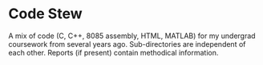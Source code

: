 # Code Stew

A mix of code (C, C++, 8085 assembly, HTML, MATLAB) for my undergrad coursework from several years ago. Sub-directories are independent of each other. Reports (if present) contain methodical information.
